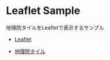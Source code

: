 # Leaflet Sample

地理院タイルをLeafletで表示するサンプル

- [Leaflet](http://leafletjs.com/)

- [地理院タイル](https://maps.gsi.go.jp/development/ichiran.html)
